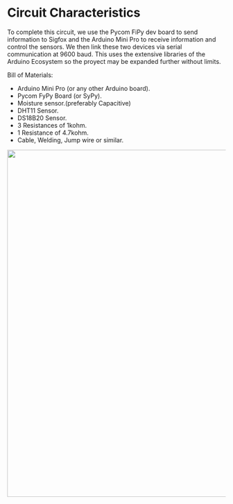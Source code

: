 # Circuit Characteristics

To complete this circuit, we use the Pycom FiPy dev board to send information to Sigfox and the Arduino Mini Pro to receive information and control the sensors. We then link these two devices via serial communication at 9600 baud. This uses the extensive libraries of the Arduino Ecosystem so the proyect may be expanded further without limits.

Bill of Materials:

- Arduino Mini Pro (or any other Arduino board).
- Pycom FyPy Board (or SyPy).
- Moisture sensor.(preferably Capacitive)
- DHT11 Sensor.
- DS18B20 Sensor.
- 3 Resistances of 1kohm.
- 1 Resistance of 4.7kohm.
- Cable, Welding, Jump wire or similar.

<img src="https://image.ibb.co/kqWAb8/Agrofox_bb.png" width="800">

